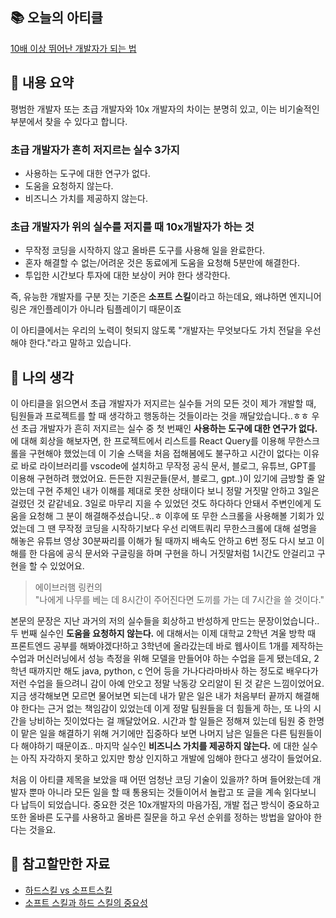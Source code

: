 <h2 id="📚-오늘의-아티클">📚 오늘의 아티클</h2>
<p><a href="https://yozm.wishket.com/magazine/detail/1373/">10배 이상 뛰어난 개발자가 되는 법</a></p>
<h2 id="📖-내용-요약">📖 내용 요약</h2>
<p>평범한 개발자 또는 초급 개발자와 10x 개발자의 차이는 분명히 있고, 이는 비기술적인 부분에서 찾을 수 있다고 합니다.</p>
<h3 id="초급-개발자가-흔히-저지르는-실수-3가지">초급 개발자가 흔히 저지르는 실수 3가지</h3>
<ul>
<li>사용하는 도구에 대한 연구가 없다.</li>
<li>도움을 요청하지 않는다.</li>
<li>비즈니스 가치를 제공하지 않는다.</li>
</ul>
<h3 id="초급-개발자가-위의-실수를-저지를-때-10x개발자가-하는-것">초급 개발자가 위의 실수를 저지를 때 10x개발자가 하는 것</h3>
<ul>
<li>무작정 코딩을 시작하지 않고 올바른 도구를 사용해 일을 완료한다.</li>
<li>혼자 해결할 수 없는/어려운 것은 동료에게 도움을 요청해 5분만에 해결한다.</li>
<li>투입한 시간보다 투자에 대한 보상이 커야 한다 생각한다.</li>
</ul>
<p>즉, 유능한 개발자를 구분 짓는 기준은 <strong>소프트 스킬</strong>이라고 하는데요, 
왜냐하면 엔지니어링은 개인플레이가 아니라 팀플레이기 때문이죠 </p>
<p>이 아티클에서는 우리의 노력이 헛되지 않도록 &quot;개발자는 무엇보다도 가치 전달을 우선해야 한다.&quot;라고 말하고 있습니다. </p>
<h2 id="🤔-나의-생각">🤔 나의 생각</h2>
<p>이 아티클을 읽으면서 초급 개발자가 저지르는 실수들 거의 모든 것이 제가 개발할 때, 팀원들과 프로젝트를 할 때 생각하고 행동하는 것들이라는 것을 깨달았습니다..ㅎㅎ 
우선 초급 개발자가 흔히 저지르는 실수 중 첫 번째인 <strong>사용하는 도구에 대한 연구가 없다.</strong> 에 대해 회상을 해보자면, 
한 프로젝트에서 리스트를 React Query를 이용해 무한스크롤을 구현해야 했었는데 이 기술 스택을 처음 접해봄에도 불구하고 시간이 없다는 이유로 바로 라이브러리를 vscode에 설치하고 무작정 공식 문서, 블로그, 유튜브, GPT를 이용해 구현하려 했었어요. 든든한 지원군들(문서, 블로그, gpt..)이 있기에 금방할 줄 알았는데 구현 주체인 내가 이해를 제대로 못한 상태이다 보니 정말 거짓말 안하고 3일은 걸렸던 것 같같네요. 3일로 마무리 지을 수 있었던 것도 하다하다 안돼서 주변인에게 도움을 요청해 그 분이 해결해주셨습니닷..ㅎ
이후에 또 무한 스크롤을 사용해볼 기회가 있었는데 그 땐 무작정 코딩을 시작하기보다 우선 리액트쿼리 무한스크롤에 대해 설명을 해놓은 유튜브 영상 30분짜리를 이해가 될 때까지 배속도 안하고 6번 정도 다시 보고 이해를 한 다음에 공식 문서와 구글링을 하며 구현을 하니 거짓말처럼 1시간도 안걸리고 구현을 할 수 있었어요. </p>
<blockquote>
<p>에이브러햄 링컨의 <br />&quot;나에게 나무를 베는 데 8시간이 주어진다면 도끼를 가는 데 7시간을 쓸 것이다.&quot;</p>
</blockquote>
<p>본문의 문장은 지난 과거의 저의 실수들을 회상하고 반성하게 만드는 문장이었습니다..
두 번째 실수인 <strong>도움을 요청하지 않는다.</strong> 에 대해서는 이제 대학교 2학년 겨울 방학 때 프론트엔드 공부를 해봐야겠다!하고 3학년에 올라갔는데 바로 웹사이트 1개를 제작하는 수업과 머신러닝에서 성능 측정을 위해 모델을 만들어야 하는 수업을 듣게 됐는데요, 2학년 때까지만 해도 java, python, c 언어 등을 가나다라마바사 하는 정도로 배우다가 저런 수업을 들으려니 감이 아예 안오고 정말 낙동강 오리알이 된 것 같은 느낌이었어요. 지금 생각해보면 모르면 물어보면 되는데 내가 맡은 일은 내가 처음부터 끝까지 해결해야 한다는 근거 없는 책임감이 있었는데 이게 정말 팀원들을 더 힘들게 하는, 또 나의 시간을 낭비하는 짓이었다는 걸 깨달았어요. 시간과 할 일들은 정해져 있는데 팀원 중 한명이 맡은 일을 해결하기 위해 거기에만 집중하다 보면 나머지 남은 일들은 다른 팀원들이 다 해야하기 때문이죠..
마지막 실수인 <strong>비즈니스 가치를 제공하지 않는다.</strong> 에 대한 실수는 아직 자각하지 못하고 있지만 항상 인지하고 개발에 임해야 한다고 생각이 들었어요. </p>
<p>처음 이 아티클 제목을 보았을 때 어떤 엄청난 코딩 기술이 있을까? 하며 들어왔는데 개발자 뿐마 아니라 모든 일을 할 때 통용되는 것들이어서 놀랍고 또 글을 계속 읽다보니 다 납득이 되었습니다.
중요한 것은 10x개발자의 마음가짐, 개발 접근 방식이 중요하고 또한 올바른 도구를 사용하고 올바른 질문을 하고 우선 순위를 정하는 방법을 알아야 한다는 것을요. </p>
<h2 id="🔖-참고할만한-자료">🔖 참고할만한 자료</h2>
<ul>
<li><a href="https://asana.com/ko/resources/hard-skills-vs-soft-skills">하드스킬 vs 소프트스킬</a></li>
<li><a href="https://f-lab.kr/insight/importance-of-soft-and-hard-skills">소프트 스킬과 하드 스킬의 중요성</a></li>
</ul>